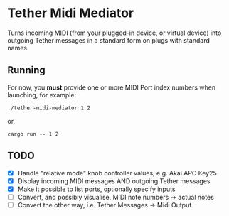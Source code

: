 # Tether Midi Mediator

Turns incoming MIDI (from your plugged-in device, or virtual device) into outgoing Tether messages in a standard form on plugs with standard names.

## Running
For now, you **must** provide one or more MIDI Port index numbers when launching, for example:
```
./tether-midi-mediator 1 2
```
or,
```
cargo run -- 1 2
```

## TODO
- [x] Handle "relative mode" knob controller values, e.g. Akai APC Key25
- [x] Display incoming MIDI messages AND outgoing Tether messages
- [x] Make it possible to list ports, optionally specify inputs
- [ ] Convert, and possibly visualise, MIDI note numbers -> actual notes
- [ ] Convert the other way, i.e. Tether Messages -> Midi Output